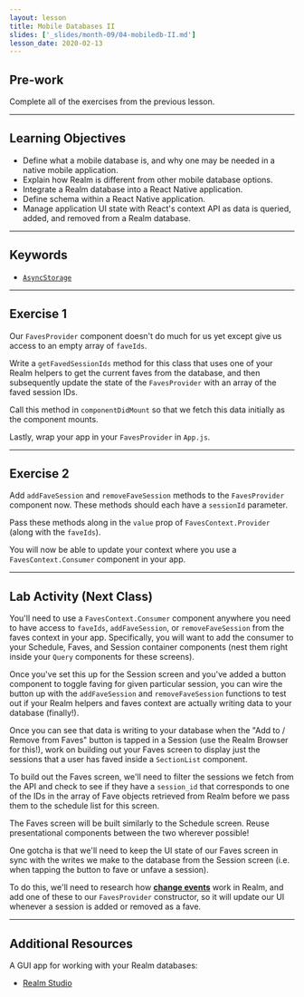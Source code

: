 ```yaml
---
layout: lesson
title: Mobile Databases II
slides: ['_slides/month-09/04-mobiledb-II.md']
lesson_date: 2020-02-13
---
```


## Pre-work

Complete all of the exercises from the previous lesson.

---

## Learning Objectives

- Define what a mobile database is, and why one may be needed in a native mobile application.
- Explain how Realm is different from other mobile database options.
- Integrate a Realm database into a React Native application.
- Define schema within a React Native application.
- Manage application UI state with React's context API as data is queried, added, and removed from a Realm database.

---

## Keywords

- [`AsyncStorage`](https://facebook.github.io/react-native/docs/asyncstorage.html)

---

## Exercise 1

Our `FavesProvider` component doesn't do much for us yet except give us access to an empty array of `faveIds`.

Write a `getFavedSessionIds` method for this class that uses one of your Realm helpers to get the current faves from the database, and then subsequently update the state of the `FavesProvider` with an array of the faved session IDs.

Call this method in `componentDidMount` so that we fetch this data initially as the component mounts.

Lastly, wrap your app in your `FavesProvider` in `App.js`.

---

## Exercise 2

Add `addFaveSession` and `removeFaveSession` methods to the `FavesProvider` component now. These methods should each have a `sessionId` parameter.

Pass these methods along in the `value` prop of `FavesContext.Provider` (along with the `faveIds`).

You will now be able to update your context where you use a `FavesContext.Consumer` component in your app.

---

## Lab Activity (Next Class)

You'll need to use a `FavesContext.Consumer` component anywhere you need to have access to `faveIds`, `addFaveSession`, or `removeFaveSession` from the faves context in your app. Specifically, you will want to add the consumer to your Schedule, Faves, and Session container components (nest them right inside your `Query` components for these screens).

Once you've set this up for the Session screen and you've added a button component to toggle faving for given particular session, you can wire the button up with the `addFaveSession` and `removeFaveSession` functions to test out if your Realm helpers and faves context are actually writing data to your database (finally!).

Once you can see that data is writing to your database when the "Add to / Remove from Faves" button is tapped in a Session (use the Realm Browser for this!), work on building out your Faves screen to display just the sessions that a user has faved inside a `SectionList` component.

To build out the Faves screen, we'll need to filter the sessions we fetch from the API and check to see if they have a `session_id` that corresponds to one of the IDs in the array of Fave objects retrieved from Realm before we pass them to the schedule list for this screen.

The Faves screen will be built similarly to the Schedule screen. Reuse presentational components between the two wherever possible!

One gotcha is that we'll need to keep the UI state of our Faves screen in sync with the writes we make to the database from the Session screen (i.e. when tapping the button to fave or unfave a session).

To do this, we'll need to research how **[change events](https://realm.io/docs/javascript/latest/#realm-notifications)** work in Realm, and add one of these to our `FavesProvider` constructor, so it will update our UI whenever a session is added or removed as a fave.

---

## Additional Resources

A GUI app for working with your Realm databases:

- [Realm Studio](https://realm.io/products/realm-studio/)

